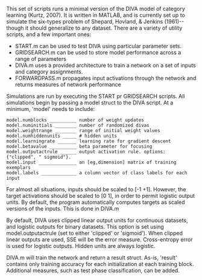 <!-- % % % % % % % % % % % % % % % % % % % % % % % % % % % % % % %% % %
% %         _     _      _     _      _     _      _     _          % %
% %        (c).-.(c)    (c).-.(c)    (c).-.(c)    (c).-.(c)         % %
% %         / ._. \      / ._. \      / ._. \      / ._. \          % %
% %       __\( Y )/__  __\( Y )/__  __\( Y )/__  __\( Y )/__        % %
% %      (_.-/'-'\-._)(_.-/'-'\-._)(_.-/'-'\-._)(_.-/'-'\-._)       % %
% %         || D ||      || I ||      || V ||      || A ||          % %
% %       _.' `-' '._  _.' `-' '._  _.' `-' '._  _.' `-' '._        % %
% %      (.-./`-'\.-.)(.-./`-'\.-.)(.-./`-'\.-.)(.-./`-'\.-.)       % %
% %       `-'     `-'  `-'     `-'  `-'     `-'  `-'     `-'        % %
% %                                                                 % %
% %       Written by Nolan Conaway (nconawa1@binghamton.edu).       % %
% % % % % % % % % % % % % % % % % % % % % % % % % % % % % % % % % % % % -->

This set of scripts runs a minimal version of the DIVA model of category learning (Kurtz, 2007). It is written in MATLAB, and is currently set up to simulate the six-types problem of Shepard, Hovland, & Jenkins (1961)--though it should generalize to any dataset. There are a variety of utility scripts, and a few important ones:

- START.m can be used to test DIVA using particular parameter sets.
- GRIDSEARCH.m can be used to store model performance across a range of parameters
- DIVA.m uses a provided architecture to train a network on a set of inputs and category assignments.
- FORWARDPASS.m propagates input activations through the network and returns measures of network performance

Simulations are run by executing the START pr GRIDSEARCH scripts. All simulations begin by passing a model struct to the DIVA script. At a minimum, 'model' needs to include:

```
model.numblocks __________ number of weight updates
model.numinitials ________ number of randomized divas
model.weightrange ________ range of initial weight values
model.numhiddenunits _____ # hidden units
model.learningrate _______ learning rate for gradient descent
model.betavalue __________ beta parameter for focusing
model.outputactrule ______ output activation rule. options:  {"clipped", " sigmoid"}.
model.input ______________ an [eg,dimension] matrix of training exemplars
model.labels _____________ a column vector of class labels for each input
```

For almost all situations, inputs should be scaled to [-1 +1]. However, the target activations should be scaled to [0 1], in order to permit logistic output units. By default, the program automatically computes targets as scaled versions of the inputs. This is done in DIVA.m

By default, DIVA uses clipped linear output units for continuous datasets, and logistic outputs for binary datasets. This option is set using model.outputactrule (set to either 'clipped' or 'sigmoid'). When clipped linear outputs are used, SSE will be the error measure. Cross-entropy error is used for logistic outputs. Hidden units are always logistic.

DIVA.m will train the network and return a result struct. As-is, 'result' contains only training accuracy for each initialization at each training block. Additional measures, such as test phase classification, can be added. 